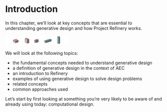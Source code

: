 # Introduction

In this chapter, we’ll look at key concepts that are essential to understanding generative design and how Project Refinery works.

<img src="../assets/intro/intro.png" style="width:200px;"/>

We will look at the following topics:

* the fundamental concepts needed to understand generative design
* a definition of generative design in the context of AEC
* an introduction to Refinery
* examples of using generative design to solve design problems
* related concepts
* common approaches used

Let’s start by first looking at something you’re very likely to be aware of and already using today: computational design.

